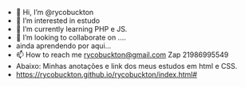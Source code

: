 - 👋 Hi, I’m @rycobuckton
- 👀 I’m interested in  estudo
- 🌱 I’m currently learning PHP e JS.
- 💞️ I’m looking to collaborate on ....
- ainda  aprendendo por aqui...
- 📫 How to reach me rycobuckton@gmail.com  Zap 21986995549
- Abaixo: Minhas anotações e link dos meus estudos em html e CSS.
-  https://rycobuckton.github.io/rycobuckton/index.html#
<!---
rycobuckton/rycobuckton is a ✨ special ✨ repository because its `README.md` (this file) appears on your GitHub profile.
You can click the Preview link to take a look at your changes.
--->
